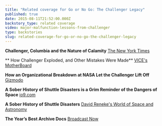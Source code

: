 ```yaml
---
title: "Related coverage for Go or No Go: The Challenger Legacy"
published: true
date: 2015-08-11T21:52:00.000Z
backstory_type: related coverage
video: major-malfunction-lessons-from-challenger
type: backstories
slug: related-coverage-for-go-or-no-go-the-challenger-legacy
---
```


**Challenger, Columbia and the Nature of Calamity**
[The New York Times](http://www.nytimes.com/2014/06/02/us/challenger-columbia-and-the-nature-of-calamity.html)

** How Challenger Exploded, and Other Mistakes Were Made**
[VICE's MotherBoard](http://motherboard.vice.com/read/how-mistakes-were-made)

**How an Organizational Breakdown at NASA Let the Challenger Lift Off**
[Gizmodo](http://gizmodo.com/how-an-organizational-breakdown-at-nasa-let-the-challen-1584728370)

**A Sober History of Shuttle Disasters is a Grim Reminder of the Dangers of Space**
[io9.com](http://space.io9.com/a-sober-history-of-shuttle-disasters-is-a-grim-reminder-1584806887)

**A Sober History of Shuttle Disasters**
[David Reneke's World of Space and Astronomy](http://www.davidreneke.com/a-sober-history-of-shuttle-disasters/)

**The Year’s Best Archive Docs**
[Broadcast Now](http://www.broadcastnow.co.uk/features/the-years-best-archive-docs/5087897.article)

